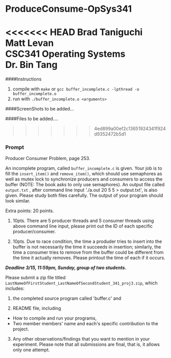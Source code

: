 # ProduceConsume-OpSys341

<<<<<<< HEAD
Brad Taniguchi  
Matt Levan  
CSC341 Operating Systems  
Dr. Bin Tang  
=======
####Instructions
1. compile with `make` or `gcc buffer_incomplete.c -lpthread -o buffer_incomplete.o`
2. run with `./buffer_incomplete.o <arguments>`

####ScreenShots
to be added...


####Files
to be added....
>>>>>>> 4ed899a00ef2c13651924341f924d9352472b5d1

### Prompt
Producer Consumer Problem, page 253.

An incomplete program, called `buffer_incomplete.c` is given. Your job is 
to fill the `insert_item()` and `remove_item()`, which should use semaphores as 
well as mutex lock to synchronize producers and consumers to access the buffer 
(NOTE: The book asks to only use semaphores). An output file called 
`output.txt` , after command line input './a.out 20 5 5 > output.txt', is also 
given. Please study both files carefully. The output of your program should 
look similar.

Extra points: 20 points.

1. 10pts. There are 5 producer threads and 5 consumer threads using above 
command line input, please print out the ID of each specific producer/consumer.

2. 10pts. Due to race condition, the time a produder tries to insert into the 
buffer is not necessarily the time it succeeds in insertion; similarly, the 
time a consumer tries to remove from the buffer could be different from the 
time it actually removes. Please printout the time of each if it occurs.

***Deadline 3/15, 11:59pm, Sunday, group of two students.***

Please submit a zip file titled 
`LastNameOfFirstStudent_LastNameOfSecondStudent_341_proj3.zip`,  which includes:

1. the completed source program called 'buffer.c' and

2. README file, including
  * How to compile and run your programs, 
  * Two member members' name and each's specific contribution to the project.

3. Any other observations/findings that you want to mention in your experiment.
Please note that all submissions are final, that is, it allows only one attempt.

